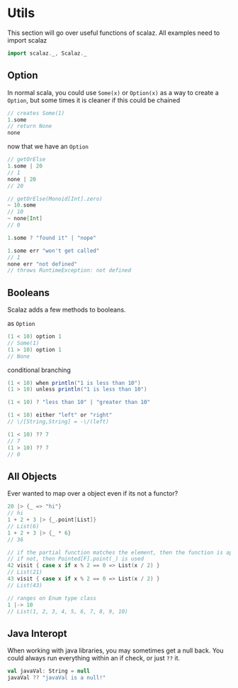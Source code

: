 # Utils
This section will go over useful functions of scalaz.  All examples need to import scalaz

```scala
import scalaz._, Scalaz._
```

## Option
In normal scala, you could use `Some(x)` or `Option(x)` as a way to create a `Option`, but some times it is cleaner if this could be chained

```scala
// creates Some(1)
1.some
// return None
none
```

now that we have an `Option`

```scala
// getOrElse
1.some | 20
// 1
none | 20
// 20

// getOrElse(Monoid[Int].zero)
~ 10.some
// 10
~ none[Int]
// 0

1.some ? "found it" | "nope"

1.some err "won't get called"
// 1
none err "not defined"
// throws RuntimeException: not defined
```

## Booleans
Scalaz adds a few methods to booleans.

as `Option`

```scala
(1 < 10) option 1
// Some(1)
(1 > 10) option 1
// None
```

conditional branching

```scala
(1 < 10) when println("1 is less than 10")
(1 > 10) unless println("1 is less than 10")

(1 < 10) ? "less than 10" | "greater than 10"

(1 < 10) either "left" or "right"
// \/[String,String] = -\/(left)

(1 < 10) ?? 7
// 7
(1 > 10) ?? 7
// 0
```

## All Objects
Ever wanted to map over a object even if its not a functor?

```scala
20 |> {_ => "hi"}
// hi
1 + 2 + 3 |> {_.point[List]}
// List(6)
1 + 2 + 3 |> {_ * 6}
// 36

// if the partial function matches the element, then the function is applied
// if not, then Pointed[F].point(_) is used
42 visit { case x if x % 2 == 0 => List(x / 2) }
// List(21)
43 visit { case x if x % 2 == 0 => List(x / 2) }
// List(43)

// ranges on Enum type class
1 |-> 10
// List(1, 2, 3, 4, 5, 6, 7, 8, 9, 10)
```

## Java Interopt
When working with java libraries, you may sometimes get a null back.  You could always run everything within an if check, or just `??` it.

```scala
val javaVal: String = null
javaVal ?? "javaVal is a null!"
```

